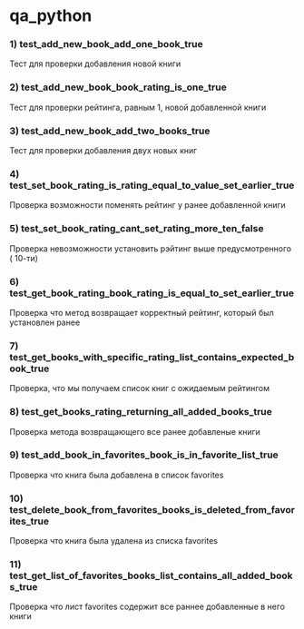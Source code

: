 # qa_python

### 1) test_add_new_book_add_one_book_true
Тест для проверки добавления новой книги

### 2) test_add_new_book_book_rating_is_one_true
Тест для проверки рейтинга, равным 1, новой добавленной книги

### 3) test_add_new_book_add_two_books_true
Тест для проверки добавления двух новых книг

### 4) test_set_book_rating_is_rating_equal_to_value_set_earlier_true
Проверка возможности поменять рейтинг у ранее добавленной книги

### 5) test_set_book_rating_cant_set_rating_more_ten_false
Проверка невозможности установить рэйтинг выше предусмотренного ( 10-ти)

### 6) test_get_book_rating_book_rating_is_equal_to_set_earlier_true
Проверка что метод возвращает корректный рейтинг, который был установлен ранее

### 7) test_get_books_with_specific_rating_list_contains_expected_book_true
Проверка, что мы получаем список книг с ожидаемым рейтингом

### 8) test_get_books_rating_returning_all_added_books_true
Проверка метода возвращающего все ранее добавленые книги

### 9) test_add_book_in_favorites_book_is_in_favorite_list_true
Проверка что книга была добавлена в список favorites 

### 10) test_delete_book_from_favorites_books_is_deleted_from_favorites_true
Проверка что книга была удалена из списка favorites

### 11) test_get_list_of_favorites_books_list_contains_all_added_books_true
Проверка что лист favorites содержит все раннее добавленные в него книги

